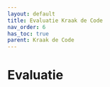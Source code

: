 ```yaml
---
layout: default
title: Evaluatie Kraak de Code
nav_order: 6
has_toc: true
parent: Kraak de Code
---
```


# Evaluatie